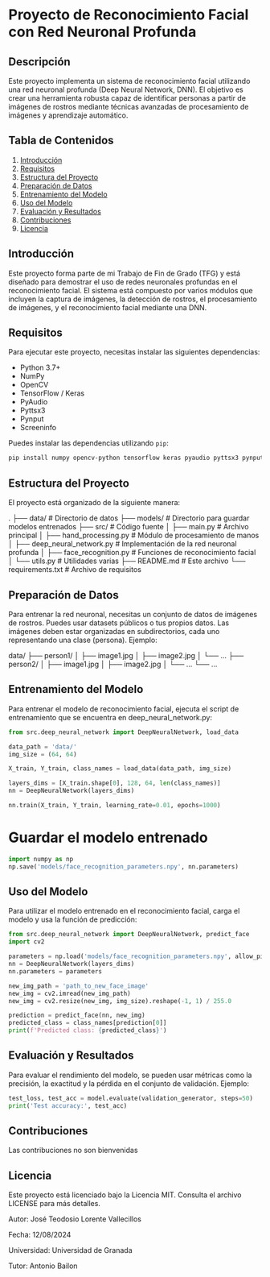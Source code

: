 # Proyecto de Reconocimiento Facial con Red Neuronal Profunda

## Descripción

Este proyecto implementa un sistema de reconocimiento facial utilizando una red neuronal profunda (Deep Neural Network, DNN). El objetivo es crear una herramienta robusta capaz de identificar personas a partir de imágenes de rostros mediante técnicas avanzadas de procesamiento de imágenes y aprendizaje automático.

## Tabla de Contenidos

1. [Introducción](#introducción)
2. [Requisitos](#requisitos)
3. [Estructura del Proyecto](#estructura-del-proyecto)
4. [Preparación de Datos](#preparación-de-datos)
5. [Entrenamiento del Modelo](#entrenamiento-del-modelo)
6. [Uso del Modelo](#uso-del-modelo)
7. [Evaluación y Resultados](#evaluación-y-resultados)
8. [Contribuciones](#contribuciones)
9. [Licencia](#licencia)

## Introducción

Este proyecto forma parte de mi Trabajo de Fin de Grado (TFG) y está diseñado para demostrar el uso de redes neuronales profundas en el reconocimiento facial. El sistema está compuesto por varios módulos que incluyen la captura de imágenes, la detección de rostros, el procesamiento de imágenes, y el reconocimiento facial mediante una DNN.

## Requisitos

Para ejecutar este proyecto, necesitas instalar las siguientes dependencias:

- Python 3.7+
- NumPy
- OpenCV
- TensorFlow / Keras
- PyAudio
- Pyttsx3
- Pynput
- Screeninfo

Puedes instalar las dependencias utilizando `pip`:

```bash
pip install numpy opencv-python tensorflow keras pyaudio pyttsx3 pynput screeninfo
```

## Estructura del Proyecto

El proyecto está organizado de la siguiente manera:

.
├── data/                         # Directorio de datos
├── models/                       # Directorio para guardar modelos entrenados
├── src/                          # Código fuente
│   ├── main.py                   # Archivo principal
│   ├── hand_processing.py        # Módulo de procesamiento de manos
│   ├── deep_neural_network.py    # Implementación de la red neuronal profunda
│   ├── face_recognition.py       # Funciones de reconocimiento facial
│   └── utils.py                  # Utilidades varias
├── README.md                     # Este archivo
└── requirements.txt              # Archivo de requisitos

## Preparación de Datos

Para entrenar la red neuronal, necesitas un conjunto de datos de imágenes de rostros. Puedes usar datasets públicos o tus propios datos. Las imágenes deben estar organizadas en subdirectorios, cada uno representando una clase (persona). Ejemplo:

data/
├── person1/
│   ├── image1.jpg
│   ├── image2.jpg
│   └── ...
├── person2/
│   ├── image1.jpg
│   ├── image2.jpg
│   └── ...
└── ...

## Entrenamiento del Modelo

Para entrenar el modelo de reconocimiento facial, ejecuta el script de entrenamiento que se encuentra en deep_neural_network.py:

```python
from src.deep_neural_network import DeepNeuralNetwork, load_data

data_path = 'data/'
img_size = (64, 64)

X_train, Y_train, class_names = load_data(data_path, img_size)

layers_dims = [X_train.shape[0], 128, 64, len(class_names)]
nn = DeepNeuralNetwork(layers_dims)

nn.train(X_train, Y_train, learning_rate=0.01, epochs=1000)
```

# Guardar el modelo entrenado
```python
import numpy as np
np.save('models/face_recognition_parameters.npy', nn.parameters)
```

## Uso del Modelo

Para utilizar el modelo entrenado en el reconocimiento facial, carga el modelo y usa la función de predicción:

```python
from src.deep_neural_network import DeepNeuralNetwork, predict_face
import cv2

parameters = np.load('models/face_recognition_parameters.npy', allow_pickle=True).item()
nn = DeepNeuralNetwork(layers_dims)
nn.parameters = parameters

new_img_path = 'path_to_new_face_image'
new_img = cv2.imread(new_img_path)
new_img = cv2.resize(new_img, img_size).reshape(-1, 1) / 255.0

prediction = predict_face(nn, new_img)
predicted_class = class_names[prediction[0]]
print(f'Predicted class: {predicted_class}')
```

## Evaluación y Resultados

Para evaluar el rendimiento del modelo, se pueden usar métricas como la precisión, la exactitud y la pérdida en el conjunto de validación. Ejemplo:

```python
test_loss, test_acc = model.evaluate(validation_generator, steps=50)
print('Test accuracy:', test_acc)
```

## Contribuciones

Las contribuciones no son bienvenidas

## Licencia

Este proyecto está licenciado bajo la Licencia MIT. Consulta el archivo LICENSE para más detalles.

Autor: José Teodosio Lorente Vallecillos

Fecha: 12/08/2024

Universidad: Universidad de Granada

Tutor: Antonio Bailon
